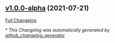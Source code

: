

## [v1.0.0-alpha](https://github.com/devlooped/dotnet-evergreen/tree/v1.0.0-alpha) (2021-07-21)

[Full Changelog](https://github.com/devlooped/dotnet-evergreen/compare/e24711c6b7dff84d1f75ce3eca12296d36197096...v1.0.0-alpha)



\* *This Changelog was automatically generated by [github_changelog_generator](https://github.com/github-changelog-generator/github-changelog-generator)*
